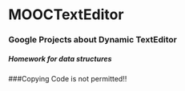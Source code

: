 # MOOCTextEditor

### Google Projects about Dynamic TextEditor 
##### Homework for data structures 
###Copying Code is not permitted!!
